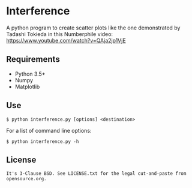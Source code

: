 # Interference

A python program to create scatter plots like the one demonstrated by
Tadashi Tokieda in this Numberphile video: 
https://www.youtube.com/watch?v=QAja2jp1VjE

## Requirements

* Python 3.5+
* Numpy
* Matplotlib

## Use

    $ python interference.py [options] <destination>
    
For a list of command line options:

    $ python interference.py -h
    
## License

    It's 3-Clause BSD. See LICENSE.txt for the legal cut-and-paste from 
    opensource.org.
    